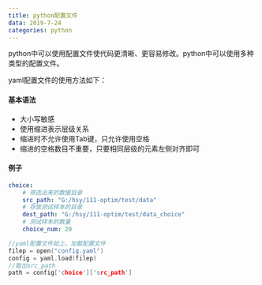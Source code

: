 ```yaml
---
title: python配置文件
data: 2019-7-24
categories: python
---
```


python中可以使用配置文件使代码更清晰、更容易修改。python中可以使用多种类型的配置文件。

yaml配置文件的使用方法如下：

#### 基本语法

- 大小写敏感 
- 使用缩进表示层级关系 
- 缩进时不允许使用Tab键，只允许使用空格
- 缩进的空格数目不重要，只要相同层级的元素左侧对齐即可

#### 例子

```yaml
choice:
    # 筛选出来的数据目录
    src_path: "G:/hsy/111-optim/test/data"  
    # 存放测试样本的目录    
    dest_path: "G:/hsy/111-optim/test/data_choice"
    # 测试样本的数量
    choice_num: 20
```

```c++
//yaml配置文件如上，加载配置文件
filep = open("config.yaml")
config = yaml.load(filep)
//取出src_path
path = config['choice']['src_path']
```

